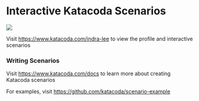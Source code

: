 # Interactive Katacoda Scenarios

[![](http://shields.katacoda.com/katacoda/indra-lee/count.svg)](https://www.katacoda.com/indra-lee "Get your profile on Katacoda.com")

Visit https://www.katacoda.com/indra-lee to view the profile and interactive scenarios

### Writing Scenarios
Visit https://www.katacoda.com/docs to learn more about creating Katacoda scenarios

For examples, visit https://github.com/katacoda/scenario-example
